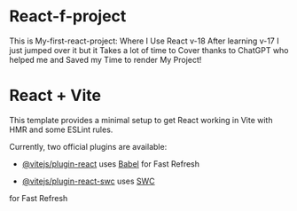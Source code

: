 # React-f-project

This is My-first-react-project: Where I Use React v-18 After learning v-17 I just jumped over it but it Takes a lot of time to Cover thanks to ChatGPT who helped me and Saved my Time to render My Project!

# React + Vite

This template provides a minimal setup to get React working in Vite with HMR and some ESLint rules.

Currently, two official plugins are available:

- [@vitejs/plugin-react](https://github.com/vitejs/vite-plugin-react/blob/main/packages/plugin-react/README.md) uses [Babel](https://babeljs.io/) for Fast Refresh

- [@vitejs/plugin-react-swc](https://github.com/vitejs/vite-plugin-react-swc) uses [SWC](https://swc.rs/) 

for Fast Refresh


